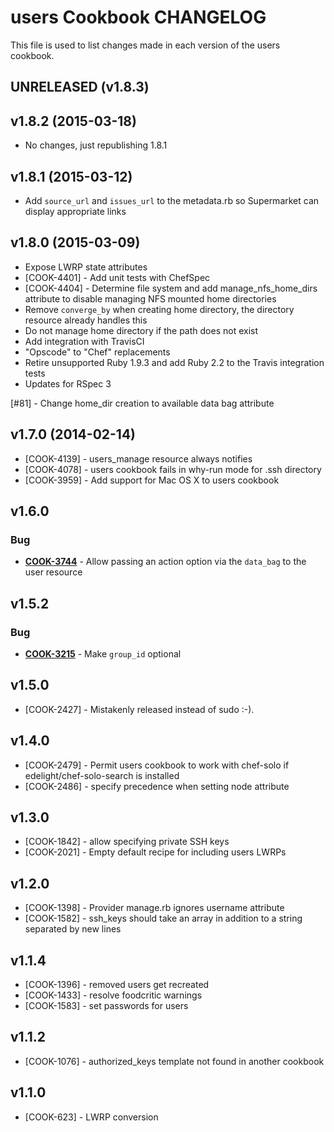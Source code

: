 users Cookbook CHANGELOG
========================
This file is used to list changes made in each version of the users cookbook.

UNRELEASED (v1.8.3)
-------------------

v1.8.2 (2015-03-18)
-------------------
- No changes, just republishing 1.8.1

v1.8.1 (2015-03-12)
-------------------
- Add `source_url` and `issues_url` to the metadata.rb so Supermarket can display 
appropriate links

v1.8.0 (2015-03-09)
-------------------
- Expose LWRP state attributes
- [COOK-4401] - Add unit tests with ChefSpec
- [COOK-4404] - Determine file system and add manage_nfs_home_dirs attribute to disable 
managing NFS mounted home directories
- Remove `converge_by` when creating home directory, the directory resource 
already handles this
- Do not manage home directory if the path does not exist
- Add integration with TravisCI
- "Opscode" to "Chef" replacements
- Retire unsupported Ruby 1.9.3 and add Ruby 2.2 to the Travis integration tests
- Updates for RSpec 3

[#81] - Change home_dir creation to available data bag attribute

v1.7.0 (2014-02-14)
-------------------
- [COOK-4139] - users_manage resource always notifies
- [COOK-4078] - users cookbook fails in why-run mode for .ssh directory
- [COOK-3959] - Add support for Mac OS X to users cookbook


v1.6.0
------
### Bug
- **[COOK-3744](https://tickets.opscode.com/browse/COOK-3744)** - Allow passing an action option via the `data_bag` to the user resource


v1.5.2
------
### Bug
- **[COOK-3215](https://tickets.opscode.com/browse/COOK-3215)** - Make `group_id` optional

v1.5.0
------
- [COOK-2427] - Mistakenly released instead of sudo :-).

v1.4.0
------
- [COOK-2479] - Permit users cookbook to work with chef-solo if edelight/chef-solo-search is installed
- [COOK-2486] - specify precedence when setting node attribute

v1.3.0
------
- [COOK-1842] - allow specifying private SSH keys
- [COOK-2021] - Empty default recipe for including users LWRPs

v1.2.0
------
- [COOK-1398] - Provider manage.rb ignores username attribute
- [COOK-1582] - ssh_keys should take an array in addition to a string separated by new lines

v1.1.4
------
- [COOK-1396] - removed users get recreated
- [COOK-1433] - resolve foodcritic warnings
- [COOK-1583] - set passwords for users

v1.1.2
------
- [COOK-1076] - authorized_keys template not found in another cookbook

v1.1.0
------
- [COOK-623] - LWRP conversion
